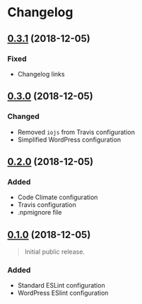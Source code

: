 # Changelog

## [0.3.1] (2018-12-05)

### Fixed
- Changelog links

## [0.3.0] (2018-12-05)

### Changed
- Removed `iojs` from Travis configuration
- Simplified WordPress configuration

## [0.2.0] (2018-12-05)

### Added
- Code Climate configuration
- Travis configuration
- .npmignore file

## [0.1.0] (2018-12-05)

> Initial public release.

### Added
- Standard ESLint configuration
- WordPress ESlint configuration

[0.3.1]: https://github.com/mgsisk/eslint-config/compare/v0.3.0...v0.3.1
[0.3.0]: https://github.com/mgsisk/eslint-config/compare/v0.2.0...v0.3.0
[0.2.0]: https://github.com/mgsisk/eslint-config/compare/v0.1.0...v0.2.0
[0.1.0]: https://github.com/mgsisk/eslint-config/tree/v0.1.0

